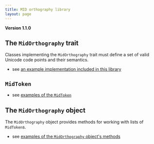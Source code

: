 ```yaml
---
title: MID orthography library
layout: page
---
```



**Version 1.1.0**

## The `MidOrthography` trait

Classes implementing the `MidOrthography` trait must define a set of valid Unicode code points and their semantics.

- see [an example implementation included in this library](./latin23/)



## `MidToken`


- see [examples of the `MidToken`](./midtoken/)

## The `MidOrthography` object


The `MidOrthography` object provides methods for working with lists of `MidToken`s.

- see [examples of the `MidOrthography` object's methods](./midortho/)
